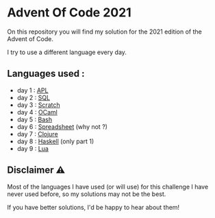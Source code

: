 # Advent Of Code 2021
On this repository you will find my solution for the 2021 edition of the Advent of Code.

I try to use a different language every day. 

## Languages used :
* day 1 : [APL](day1-apl)
* day 2 : [SQL](day2-sql)
* day 3 : [Scratch](day3-scratch)
* day 4 : [OCaml](day4-ocaml)
* day 5 : [Bash](day5-bash)
* day 6 : [Spreadsheet](day6-spreadsheet) (why not ?)
* day 7 : [Clojure](day7-clojure)
* day 8 : [Haskell](day8-haskell) (only part 1)
* day 9 : [Lua](day9-lua)

## Disclaimer ⚠
Most of the languages I have used (or will use) for this challenge I have never used before, so my solutions may not be the best.

If you have better solutions, I'd be happy to hear about them!